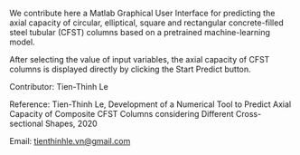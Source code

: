 We contribute here a Matlab Graphical User Interface for predicting the axial capacity of circular, elliptical, square and rectangular concrete-filled steel tubular (CFST) columns based on a pretrained machine-learning model.

After selecting the value of input variables, the axial capacity of CFST columns is displayed directly by clicking the Start Predict button.

Contributor: Tien-Thinh Le

Reference: Tien-Thinh Le, Development of a Numerical Tool to Predict Axial Capacity of Composite CFST Columns considering Different Cross-sectional Shapes, 2020

Email: tienthinhle.vn@gmail.com
